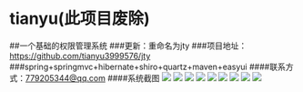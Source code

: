 tianyu(此项目废除)
======

##一个基础的权限管理系统
###更新：重命名为jty
###项目地址：https://github.com/tianyu3999576/jty
###spring+springmvc+hibernate+shiro+quartz+maven+easyui
####联系方式：779205344@qq.com
####系统截图
![](http://tianyuyun.qiniudn.com/github_1.png)
![](http://tianyuyun.qiniudn.com/github_2.png)
![](http://tianyuyun.qiniudn.com/github_3.png)
![](http://tianyuyun.qiniudn.com/github_4.png)
![](http://tianyuyun.qiniudn.com/github_5.png)
![](http://tianyuyun.qiniudn.com/github_6.png)
![](http://tianyuyun.qiniudn.com/github_7.png)
![](http://tianyuyun.qiniudn.com/github_8.png)
![](http://tianyuyun.qiniudn.com/github_9.png)
